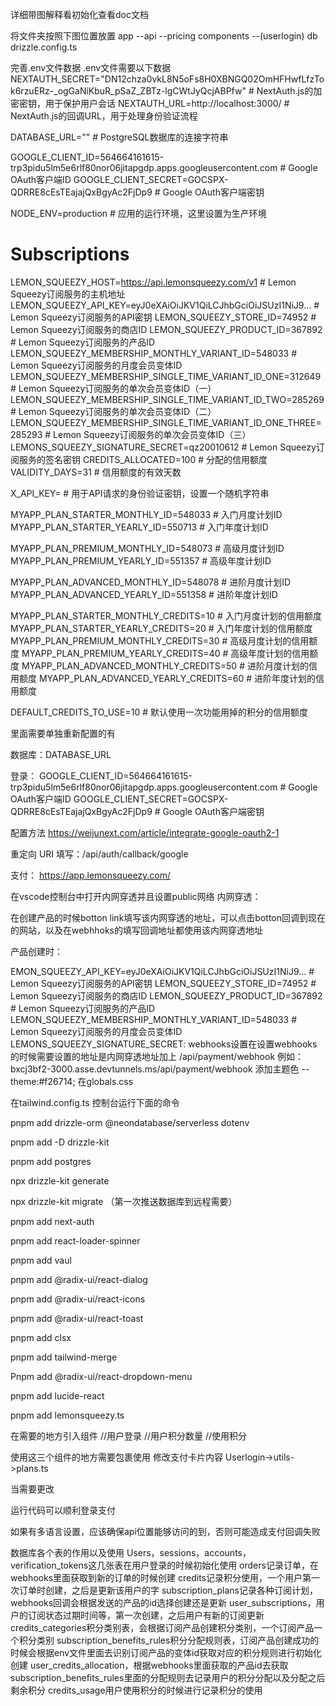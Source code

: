 详细带图解释看初始化查看doc文档



将文件夹按照下图位置放置
app
--api
--pricing
components
--(userlogin)
db
drizzle.config.ts

完善.env文件数据
.env文件需要以下数据
NEXTAUTH_SECRET="DN12chza0vkL8N5oFs8H0XBNGQ02OmHFHwfLfzTok6rzuERz-_ogGaNiKbuR_pSaZ_ZBTz-lgCWtJyQcjABPfw" # NextAuth.js的加密密钥，用于保护用户会话
NEXTAUTH_URL=http://localhost:3000/ # NextAuth.js的回调URL，用于处理身份验证流程

DATABASE_URL="" # PostgreSQL数据库的连接字符串

GOOGLE_CLIENT_ID=564664161615-trp3pidu5lm5e6rlf80nor06jitapgdp.apps.googleusercontent.com # Google OAuth客户端ID
GOOGLE_CLIENT_SECRET=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 # Google OAuth客户端密钥

NODE_ENV=production # 应用的运行环境，这里设置为生产环境

# Subscriptions
LEMON_SQUEEZY_HOST=https://api.lemonsqueezy.com/v1 # Lemon Squeezy订阅服务的主机地址
LEMON_SQUEEZY_API_KEY=eyJ0eXAiOiJKV1QiLCJhbGciOiJSUzI1NiJ9... # Lemon Squeezy订阅服务的API密钥
LEMON_SQUEEZY_STORE_ID=74952 # Lemon Squeezy订阅服务的商店ID
LEMON_SQUEEZY_PRODUCT_ID=367892 # Lemon Squeezy订阅服务的产品ID
LEMON_SQUEEZY_MEMBERSHIP_MONTHLY_VARIANT_ID=548033 # Lemon Squeezy订阅服务的月度会员变体ID
LEMON_SQUEEZY_MEMBERSHIP_SINGLE_TIME_VARIANT_ID_ONE=312649 # Lemon Squeezy订阅服务的单次会员变体ID（一）
LEMON_SQUEEZY_MEMBERSHIP_SINGLE_TIME_VARIANT_ID_TWO=285269 # Lemon Squeezy订阅服务的单次会员变体ID（二）
LEMON_SQUEEZY_MEMBERSHIP_SINGLE_TIME_VARIANT_ID_ONE_THREE=285293 # Lemon Squeezy订阅服务的单次会员变体ID（三）
LEMONS_SQUEEZY_SIGNATURE_SECRET=qz20010612 # Lemon Squeezy订阅服务的签名密钥
CREDITS_ALLOCATED=100 # 分配的信用额度
VALIDITY_DAYS=31 # 信用额度的有效天数

X_API_KEY= # 用于API请求的身份验证密钥，设置一个随机字符串

MYAPP_PLAN_STARTER_MONTHLY_ID=548033 # 入门月度计划ID
MYAPP_PLAN_STARTER_YEARLY_ID=550713 # 入门年度计划ID

MYAPP_PLAN_PREMIUM_MONTHLY_ID=548073 # 高级月度计划ID
MYAPP_PLAN_PREMIUM_YEARLY_ID=551357 # 高级年度计划ID

MYAPP_PLAN_ADVANCED_MONTHLY_ID=548078 # 进阶月度计划ID
MYAPP_PLAN_ADVANCED_YEARLY_ID=551358 # 进阶年度计划ID

MYAPP_PLAN_STARTER_MONTHLY_CREDITS=10 # 入门月度计划的信用额度
MYAPP_PLAN_STARTER_YEARLY_CREDITS=20 # 入门年度计划的信用额度
MYAPP_PLAN_PREMIUM_MONTHLY_CREDITS=30 # 高级月度计划的信用额度
MYAPP_PLAN_PREMIUM_YEARLY_CREDITS=40 # 高级年度计划的信用额度
MYAPP_PLAN_ADVANCED_MONTHLY_CREDITS=50 # 进阶月度计划的信用额度
MYAPP_PLAN_ADVANCED_YEARLY_CREDITS=60 # 进阶年度计划的信用额度

DEFAULT_CREDITS_TO_USE=10 # 默认使用一次功能用掉的积分的信用额度



里面需要单独重新配置的有

数据库：DATABASE_URL

登录：
GOOGLE_CLIENT_ID=564664161615-trp3pidu5lm5e6rlf80nor06jitapgdp.apps.googleusercontent.com # Google OAuth客户端ID
GOOGLE_CLIENT_SECRET=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 # Google OAuth客户端密钥

配置方法
https://weijunext.com/article/integrate-google-oauth2-1

重定向 URI 填写：/api/auth/callback/google




支付：
https://app.lemonsqueezy.com/

在vscode控制台中打开内网穿透并且设置public网络
内网穿透：


在创建产品的时候botton link填写该内网穿透的地址，可以点击botton回调到现在的网站，以及在webhhoks的填写回调地址都使用该内网穿透地址

产品创建时：

EMON_SQUEEZY_API_KEY=eyJ0eXAiOiJKV1QiLCJhbGciOiJSUzI1NiJ9... # Lemon Squeezy订阅服务的API密钥
LEMON_SQUEEZY_STORE_ID=74952 # Lemon Squeezy订阅服务的商店ID
LEMON_SQUEEZY_PRODUCT_ID=367892 # Lemon Squeezy订阅服务的产品ID
LEMON_SQUEEZY_MEMBERSHIP_MONTHLY_VARIANT_ID=548033 # Lemon Squeezy订阅服务的月度会员变体ID
LEMONS_SQUEEZY_SIGNATURE_SECRET:
webhooks设置在设置webhooks的时候需要设置的地址是内网穿透地址加上
/api/payment/webhook
例如：
bxcj3bf2-3000.asse.devtunnels.ms/api/payment/webhook
添加主题色
--theme:#f26714;
在globals.css

在tailwind.config.ts
控制台运行下面的命令

pnpm add drizzle-orm @neondatabase/serverless dotenv

pnpm add -D drizzle-kit

pnpm add postgres

npx drizzle-kit generate

npx drizzle-kit migrate  （第一次推送数据库到远程需要）

pnpm add next-auth

pnpm add react-loader-spinner

pnpm add vaul

pnpm add @radix-ui/react-dialog

pnpm add @radix-ui/react-icons

pnpm add @radix-ui/react-toast

pnpm add clsx

pnpm add tailwind-merge

Pnpm add @radix-ui/react-dropdown-menu

pnpm add lucide-react

pnpm  add lemonsqueezy.ts

 


在需要的地方引入组件
//用户登录
<UserLoginIn></UserLoginIn>
//用户积分数量
 <Credites></Credites>
//使用积分
<CreditButton></CreditButton>

使用这三个组件的地方需要<SessionProvider>包裹使用
修改支付卡片内容
Userlogin->utils->plans.ts

当需要更改

运行代码可以顺利登录支付

如果有多语言设置，应该确保api位置能够访问的到，否则可能造成支付回调失败



数据库各个表的作用以及使用
Users，sessions，accounts，
verification_tokens这几张表在用户登录的时候初始化使用
orders记录订单，在webhooks里面获取到新的订单的时候创建
credits记录积分使用，一个用户第一次订单时创建，之后是更新该用户的字
subscription_plans记录各种订阅计划，webhooks回调会根据发送的产品的id选择创建还是更新
user_subscriptions，用户的订阅状态过期时间等，第一次创建，之后用户有新的订阅更新
credits_categories积分类别表，会根据订阅产品创建积分类别，一个订阅产品一个积分类别
subscription_benefits_rules积分分配规则表，订阅产品创建成功的时候会根据env文件里面去识别订阅产品的变体id获取对应的积分规则进行初始化创建
user_credits_allocation，根据webhooks里面获取的产品id去获取subscription_benefits_rules里面的分配规则去记录用户的积分分配以及分配之后剩余积分
credits_usage用户使用积分的时候进行记录积分的使用
